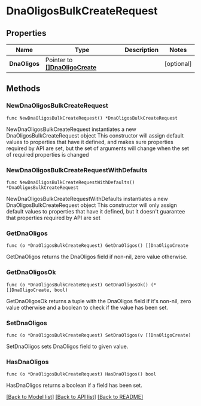 # DnaOligosBulkCreateRequest

## Properties

Name | Type | Description | Notes
------------ | ------------- | ------------- | -------------
**DnaOligos** | Pointer to [**[]DnaOligoCreate**](DnaOligoCreate.md) |  | [optional] 

## Methods

### NewDnaOligosBulkCreateRequest

`func NewDnaOligosBulkCreateRequest() *DnaOligosBulkCreateRequest`

NewDnaOligosBulkCreateRequest instantiates a new DnaOligosBulkCreateRequest object
This constructor will assign default values to properties that have it defined,
and makes sure properties required by API are set, but the set of arguments
will change when the set of required properties is changed

### NewDnaOligosBulkCreateRequestWithDefaults

`func NewDnaOligosBulkCreateRequestWithDefaults() *DnaOligosBulkCreateRequest`

NewDnaOligosBulkCreateRequestWithDefaults instantiates a new DnaOligosBulkCreateRequest object
This constructor will only assign default values to properties that have it defined,
but it doesn't guarantee that properties required by API are set

### GetDnaOligos

`func (o *DnaOligosBulkCreateRequest) GetDnaOligos() []DnaOligoCreate`

GetDnaOligos returns the DnaOligos field if non-nil, zero value otherwise.

### GetDnaOligosOk

`func (o *DnaOligosBulkCreateRequest) GetDnaOligosOk() (*[]DnaOligoCreate, bool)`

GetDnaOligosOk returns a tuple with the DnaOligos field if it's non-nil, zero value otherwise
and a boolean to check if the value has been set.

### SetDnaOligos

`func (o *DnaOligosBulkCreateRequest) SetDnaOligos(v []DnaOligoCreate)`

SetDnaOligos sets DnaOligos field to given value.

### HasDnaOligos

`func (o *DnaOligosBulkCreateRequest) HasDnaOligos() bool`

HasDnaOligos returns a boolean if a field has been set.


[[Back to Model list]](../README.md#documentation-for-models) [[Back to API list]](../README.md#documentation-for-api-endpoints) [[Back to README]](../README.md)


